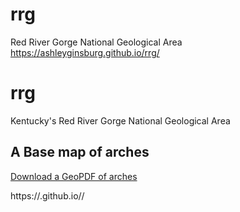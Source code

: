 # rrg
Red River Gorge National Geological Area 
https://ashleyginsburg.github.io/rrg/


# rrg

Kentucky's Red River Gorge National Geological Area

## A Base map of arches

[Download a GeoPDF of arches](basemap/rrg.pdf)

https://<AshleyGinsburg>.github.io/<rrg>/